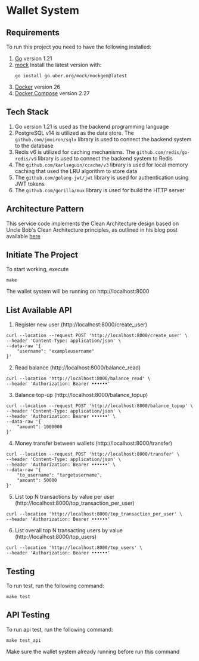 # Wallet System

## Requirements
To run this project you need to have the following installed:
1. [Go](https://golang.org/doc/install) version 1.21
2. [mock](https://github.com/uber-go/mock)
    Install the latest version with:
    ```
    go install go.uber.org/mock/mockgen@latest
    ```
3. [Docker](https://docs.docker.com/get-docker/) version 26   
4. [Docker Compose](https://docs.docker.com/compose/install/) version 2.27

## Tech Stack
1. Go version 1.21 is used as the backend programming language
2. PostgreSQL v14 is utilized as the data store. The `github.com/jmoiron/sqlx` library is used to connect the backend system to the database
3. Redis v6 is utilized for caching mechanisms. The `github.com/redis/go-redis/v9` library is used to connect the backend system to Redis
4. The `github.com/karlseguin/ccache/v3` library is used for local memory caching that used the LRU algorithm to store data
5. The `github.com/golang-jwt/jwt` library is used for authentication using JWT tokens
6. The `github.com/gorilla/mux` library is used for build the HTTP server

## Architecture Pattern
This service code implements the Clean Architecture design based on Uncle Bob's Clean Architecture principles, as outlined in his blog post available [here](https://blog.cleancoder.com/uncle-bob/2012/08/13/the-clean-architecture.html)

## Initiate The Project
To start working, execute
```
make
```
The wallet system will be running on http://localhost:8000

## List Available API
1. Register new user (http://localhost:8000/create_user)
```
curl --location --request POST 'http://localhost:8000/create_user' \
--header 'Content-Type: application/json' \
--data-raw '{
    "username": "exampleusername"
}'
```
2. Read balance (http://localhost:8000/balance_read)
```
curl --location 'http://localhost:8000/balance_read' \
--header 'Authorization: Bearer ••••••'
```
3. Balance top-up (http://localhost:8000/balance_topup)
```
curl --location --request POST 'http://localhost:8000/balance_topup' \
--header 'Content-Type: application/json' \
--header 'Authorization: Bearer ••••••' \
--data-raw '{
    "amount": 1000000
}'
```
4. Money transfer between wallets (http://localhost:8000/transfer)
```
curl --location --request POST 'http://localhost:8000/transfer' \
--header 'Content-Type: application/json' \
--header 'Authorization: Bearer ••••••' \
--data-raw '{
    "to_username": "targetusername",
    "amount": 50000
}'
```
5. List top N transactions by value per user  (http://localhost:8000/top_transaction_per_user)
```
curl --location 'http://localhost:8000/top_transaction_per_user' \
--header 'Authorization: Bearer ••••••'
```
6. List overall top N transacting users by value  (http://localhost:8000/top_users)
```
curl --location 'http://localhost:8000/top_users' \
--header 'Authorization: Bearer ••••••'
```

## Testing
To run test, run the following command:
```
make test
```

## API Testing
To run api test, run the following command:
```
make test_api
```
Make sure the wallet system already running before run this command
